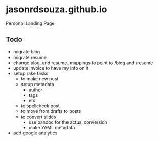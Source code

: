 jasonrdsouza.github.io
======================

Personal Landing Page

Todo
----
- migrate blog
- migrate resume
- change blog. and resume. mappings to point to /blog and /resume
- update invoice to have my info on it
- setup rake tasks
  - to make new post
  - setup metadata
    - author
    - tags
    - etc
  - to spellcheck post
  - to move from drafts to posts
  - to convert slides
    - use pandoc for the actual conversion
    - make YAML metadata
- add google analytics

